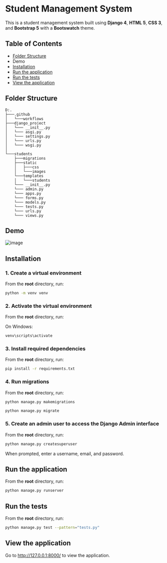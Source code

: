 # Student Management System

This is a student management system built using **Django 4**, **HTML 5**, **CSS 3**, and **Bootstrap 5** with a **Bootswatch** theme.

## Table of Contents 
- [Folder Structure](#Folder-Structure)
- Demo
- [Installation](#installation)
- [Run the application](#run-the-application)
- [Run the tests](#run-the-tests)
- [View the application](#view-the-application)

## Folder Structure
```
D:.
├───.github
│   └───workflows
├───django_project
│   └─── __init__.py
│   └─── asgi.py
│   └─── settings.py
│   └─── urls.py
│   └─── wsgi.py
│ 
└───students
    ├───migrations
    ├───static
    │   ├───css
    │   └───images
    └───templates
    │   └───students
    └─── __init__.py
    └─── admin.py
    └─── apps.py
    └─── forms.py
    └─── models.py
    └─── tests.py
    └─── urls.py
    └─── views.py
```

## Demo
![image](https://github.com/user-attachments/assets/a5c6284b-7e4f-4e87-99cc-059d43215847)


## Installation

### 1. Create a virtual environment

From the **root** directory, run:

```bash
python -m venv venv
```

### 2. Activate the virtual environment

From the **root** directory, run:

On Windows:

```bash
venv\scripts\activate
```

### 3. Install required dependencies

From the **root** directory, run:

```bash
pip install -r requirements.txt
```

### 4. Run migrations

From the **root** directory, run:

```bash
python manage.py makemigrations
```
```bash
python manage.py migrate
```

### 5. Create an admin user to access the Django Admin interface

From the **root** directory, run:

```bash
python manage.py createsuperuser
```

When prompted, enter a username, email, and password.

## Run the application

From the **root** directory, run:

```bash
python manage.py runserver
```

## Run the tests

From the **root** directory, run:

```bash
python manage.py test --pattern="tests.py"

```

## View the application

Go to http://127.0.0.1:8000/ to view the application.


